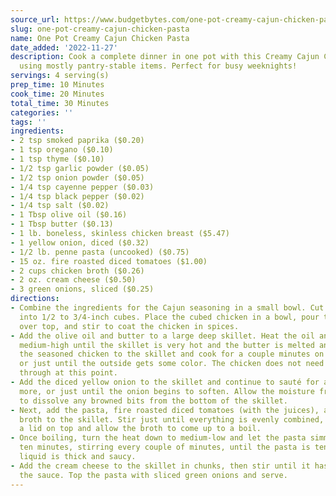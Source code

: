 ```yaml
---
source_url: https://www.budgetbytes.com/one-pot-creamy-cajun-chicken-pasta/
slug: one-pot-creamy-cajun-chicken-pasta
name: One Pot Creamy Cajun Chicken Pasta
date_added: '2022-11-27'
description: Cook a complete dinner in one pot with this Creamy Cajun Chicken Pasta,
  using mostly pantry-stable items. Perfect for busy weeknights!
servings: 4 serving(s)
prep_time: 10 Minutes
cook_time: 20 Minutes
total_time: 30 Minutes
categories: ''
tags: ''
ingredients:
- 2 tsp smoked paprika ($0.20)
- 1 tsp oregano ($0.10)
- 1 tsp thyme ($0.10)
- 1/2 tsp garlic powder ($0.05)
- 1/2 tsp onion powder ($0.05)
- 1/4 tsp cayenne pepper ($0.03)
- 1/4 tsp black pepper ($0.02)
- 1/4 tsp salt ($0.02)
- 1 Tbsp olive oil ($0.16)
- 1 Tbsp butter ($0.13)
- 1 lb. boneless, skinless chicken breast ($5.47)
- 1 yellow onion, diced ($0.32)
- 1/2 lb. penne pasta (uncooked) ($0.75)
- 15 oz. fire roasted diced tomatoes ($1.00)
- 2 cups chicken broth ($0.26)
- 2 oz. cream cheese ($0.50)
- 3 green onions, sliced ($0.25)
directions:
- Combine the ingredients for the Cajun seasoning in a small bowl. Cut the chicken
  into 1/2 to 3/4-inch cubes. Place the cubed chicken in a bowl, pour the Cajun seasoning
  over top, and stir to coat the chicken in spices.
- Add the olive oil and butter to a large deep skillet. Heat the oil and butter over
  medium-high until the skillet is very hot and the butter is melted and foamy. Add
  the seasoned chicken to the skillet and cook for a couple minutes on each side,
  or just until the outside gets some color. The chicken does not need to be cooked
  through at this point.
- Add the diced yellow onion to the skillet and continue to sauté for about 2 minutes
  more, or just until the onion begins to soften. Allow the moisture from the onion
  to dissolve any browned bits from the bottom of the skillet.
- Next, add the pasta, fire roasted diced tomatoes (with the juices), and chicken
  broth to the skillet. Stir just until everything is evenly combined, then place
  a lid on top and allow the broth to come up to a boil.
- Once boiling, turn the heat down to medium-low and let the pasta simmer for about
  ten minutes, stirring every couple of minutes, until the pasta is tender and the
  liquid is thick and saucy.
- Add the cream cheese to the skillet in chunks, then stir until it has melted into
  the sauce. Top the pasta with sliced green onions and serve.
---
```

